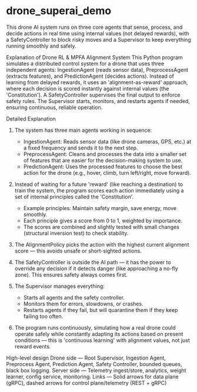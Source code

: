 # drone_superai_demo
This drone AI system runs on three core agents that sense, process, and decide actions in real time using internal values (not delayed rewards), with a SafetyController to block risky moves and a Supervisor to keep everything running smoothly and safely.

Explanation of Drone RL & MPFA Alignment System
This Python program simulates a distributed control system for a drone that uses three independent agents: IngestionAgent (reads sensor data), PreprocessAgent (extracts features), and PredictionAgent (decides actions). Instead of learning from delayed rewards, it uses an 'alignment-as-reward' approach, where each decision is scored instantly against internal values (the 'Constitution'). A SafetyController supervises the final output to enforce safety rules. The Supervisor starts, monitors, and restarts agents if needed, ensuring continuous, reliable operation.

Detailed Explanation
1. The system has three main agents working in sequence:
   - IngestionAgent: Reads sensor data (like drone cameras, GPS, etc.) at a fixed frequency and sends it to the next step.
   - PreprocessAgent: Cleans and processes the data into a smaller set of features that are easier for the decision-making system to use.
   - PredictionAgent: Uses the processed features to choose the best action for the drone (e.g., hover, climb, turn left/right, move forward).

2. Instead of waiting for a future 'reward' (like reaching a destination) to train the system, the program scores each action immediately using a set of internal principles called the 'Constitution'.
   - Example principles: Maintain safety margin, save energy, move smoothly.
   - Each principle gives a score from 0 to 1, weighted by importance.
   - The scores are combined and slightly tested with small changes (structural inversion test) to check stability.

3. The AlignmentPolicy picks the action with the highest current alignment score — this avoids unsafe or short-sighted actions.

4. The SafetyController is outside the AI path — it has the power to override any decision if it detects danger (like approaching a no-fly zone). This ensures safety always comes first.

5. The Supervisor manages everything:
   - Starts all agents and the safety controller.
   - Monitors them for errors, slowdowns, or crashes.
   - Restarts agents if they fail, but will quarantine them if they keep failing too often.

6. The program runs continuously, simulating how a real drone could operate safely while constantly adapting its actions based on present conditions — this is 'continuous learning' with alignment values, not just reward events.

High-level design
Drone side — Root Supervisor, Ingestion Agent, Preprocess Agent, Prediction Agent, Safety Controller, bounded queues, black box logging.
Server side — Telemetry ingest/store, analytics, weight learner, config service, monitoring.
Links — Solid arrows for data plane (gRPC), dashed arrows for control plane/telemetry (REST + gRPC)
